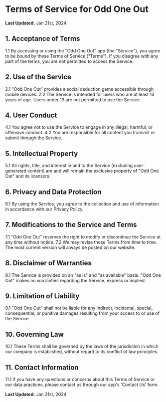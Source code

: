 # Terms of Service for Odd One Out

**Last Updated:** Jan 21st, 2024

## 1. Acceptance of Terms
1.1 By accessing or using the "Odd One Out" app (the "Service"), you agree to be bound by these Terms of Service ("Terms"). If you disagree with any part of the terms, you are not permitted to access the Service.

## 2. Use of the Service
2.1 "Odd One Out" provides a social deduction game accessible through mobile devices.
2.2 The Service is intended for users who are at least 13 years of age. Users under 13 are not permitted to use the Service.

## 4. User Conduct
4.1 You agree not to use the Service to engage in any illegal, harmful, or offensive conduct.
4.2 You are responsible for all content you transmit or submit through the Service.

## 5. Intellectual Property
5.1 All rights, title, and interest in and to the Service (excluding user-generated content) are and will remain the exclusive property of "Odd One Out" and its licensors.

## 6. Privacy and Data Protection
6.1 By using the Service, you agree to the collection and use of information in accordance with our Privacy Policy.

## 7. Modifications to the Service and Terms
7.1 "Odd One Out" reserves the right to modify or discontinue the Service at any time without notice.
7.2 We may revise these Terms from time to time. The most current version will always be posted on our website.

## 8. Disclaimer of Warranties
8.1 The Service is provided on an "as is" and "as available" basis. "Odd One Out" makes no warranties regarding the Service, express or implied.

## 9. Limitation of Liability
9.1 "Odd One Out" shall not be liable for any indirect, incidental, special, consequential, or punitive damages resulting from your access to or use of the Service.

## 10. Governing Law
10.1 These Terms shall be governed by the laws of the jurisdiction in which our company is established, without regard to its conflict of law principles.

## 11. Contact Information
11.1 If you have any questions or concerns about this Terms of Service or our data practices, please contact us through our app's 'Contact Us' form.

**Last Updated:** Jan 21st, 2024
